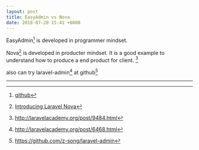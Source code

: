 ```yaml
---
layout: post
title: EasyAdmin vs Nova
date: 2018-07-28 15:41 +0000
---
```


EasyAdmin[^1] is developed in programmer mindset.

Nova[^2] is developed in producter mindset. It is a good example to understand how to produce a end product for client. [^features]

also can try laravel-admin[^3] at github[^4]

[^1]: [github](https://github.com/EasyCorp/EasyAdminBundle)
[^2]: [Introducing Laravel Nova](https://medium.com/@taylorotwell/introducing-laravel-nova-7df0c9f67273)
[^features]: http://laravelacademy.org/post/9484.html
[^3]: http://laravelacademy.org/post/6468.html
[^4]: https://github.com/z-song/laravel-admin
---
